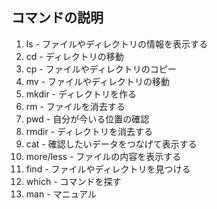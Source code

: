 ## コマンドの説明

1. ls - ファイルやディレクトリの情報を表示する
1. cd - ディレクトリの移動
1. cp - ファイルやディレクトリのコピー
1. mv - ファイルやディレクトリの移動
1. mkdir - ディレクトリを作る
1. rm - ファイルを消去する
1. pwd - 自分が今いる位置の確認
1. rmdir - ディレクトリを消去する
1. cat - 確認したいデータをつなげて表示する
1. more/less - ファイルの内容を表示する
1. find - ファイルやディレクトリを見つける
1. which - コマンドを探す
1. man - マニュアル
